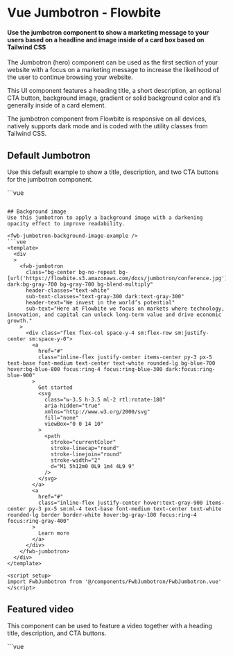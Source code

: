 <script setup>
import FwbJumbotronExample from './jumbotron/examples/FwbJumbotronExample.vue';
import FwbJumbotronFormExample from './jumbotron/examples/FwbJumbotronFormExample.vue';
import FwbJumbotronGradientExample from './jumbotron/examples/FwbJumbotronGradientExample.vue';
import FwbJumbotronBackgroundImageExample from './jumbotron/examples/FwbJumbotronBackgroundImageExample.vue';
import FwbJumbotronVideoExample from './jumbotron/examples/FwbJumbotronVideoExample.vue';
</script>

# Vue Jumbotron - Flowbite

#### Use the jumbotron component to show a marketing message to your users based on a headline and image inside of a card box based on Tailwind CSS

The Jumbotron (hero) component can be used as the first section of your website with a focus on a marketing message to increase the likelihood of the user to continue browsing your website.

This UI component features a heading title, a short description, an optional CTA button, background image, gradient or solid background color and it’s generally inside of a card element.

The jumbotron component from Flowbite is responsive on all devices, natively supports dark mode and is coded with the utility classes from Tailwind CSS.


## Default Jumbotron
Use this default example to show a title, description, and two CTA buttons for the jumbotron component.

<fwb-jumbotron-example />
```vue
<template>
  <div
  >
    <fwb-jumbotron
      header-text="We invest in the world’s potential"
      sub-text="Here at Flowbite we focus on markets where technology, innovation, and capital can unlock long-term value and drive economic growth."
    >
      <div class="flex flex-col space-y-4 sm:flex-row sm:justify-center sm:space-y-0">
        <a
          href="#"
          class="inline-flex justify-center items-center py-3 px-5 text-base font-medium text-center text-white rounded-lg bg-blue-700 hover:bg-blue-800 focus:ring-4 focus:ring-blue-300 dark:focus:ring-blue-900"
        >
          Get started
          <svg
            class="w-3.5 h-3.5 ml-2 rtl:rotate-180"
            aria-hidden="true"
            xmlns="http://www.w3.org/2000/svg"
            fill="none"
            viewBox="0 0 14 10"
          >
            <path
              stroke="currentColor"
              stroke-linecap="round"
              stroke-linejoin="round"
              stroke-width="2"
              d="M1 5h12m0 0L9 1m4 4L9 9"
            />
          </svg>
        </a>
        <a
          href="#"
          class="inline-flex justify-center items-center py-3 px-5 sm:ml-4 text-base font-medium text-center text-gray-900 rounded-lg border border-gray-300 hover:bg-gray-100 focus:ring-4 focus:ring-gray-100 dark:text-white dark:border-gray-700 dark:hover:bg-gray-700 dark:focus:ring-gray-800"
        >
          Learn more
        </a>
      </div>
    </fwb-jumbotron>
  </div>
</template>

<script setup>
import FwbJumbotron from '@/components/FwbJumbotron/FwbJumbotron.vue'
</script>

```

## Background image
Use this jumbotron to apply a background image with a darkening opacity effect to improve readability.

<fwb-jumbotron-background-image-example />
```vue
<template>
  <div
  >
    <fwb-jumbotron
      class="bg-center bg-no-repeat bg-[url('https://flowbite.s3.amazonaws.com/docs/jumbotron/conference.jpg')] dark:bg-gray-700 bg-gray-700 bg-blend-multiply"
      header-classes="text-white"
      sub-text-classes="text-gray-300 dark:text-gray-300"
      header-text="We invest in the world’s potential"
      sub-text="Here at Flowbite we focus on markets where technology, innovation, and capital can unlock long-term value and drive economic growth."
    >
      <div class="flex flex-col space-y-4 sm:flex-row sm:justify-center sm:space-y-0">
        <a
          href="#"
          class="inline-flex justify-center items-center py-3 px-5 text-base font-medium text-center text-white rounded-lg bg-blue-700 hover:bg-blue-800 focus:ring-4 focus:ring-blue-300 dark:focus:ring-blue-900"
        >
          Get started
          <svg
            class="w-3.5 h-3.5 ml-2 rtl:rotate-180"
            aria-hidden="true"
            xmlns="http://www.w3.org/2000/svg"
            fill="none"
            viewBox="0 0 14 10"
          >
            <path
              stroke="currentColor"
              stroke-linecap="round"
              stroke-linejoin="round"
              stroke-width="2"
              d="M1 5h12m0 0L9 1m4 4L9 9"
            />
          </svg>
        </a>
        <a
          href="#"
          class="inline-flex justify-center hover:text-gray-900 items-center py-3 px-5 sm:ml-4 text-base font-medium text-center text-white rounded-lg border border-white hover:bg-gray-100 focus:ring-4 focus:ring-gray-400"
        >
          Learn more
        </a>
      </div>
    </fwb-jumbotron>
  </div>
</template>

<script setup>
import FwbJumbotron from '@/components/FwbJumbotron/FwbJumbotron.vue'
</script>

```

## Featured video
This component can be used to feature a video together with a heading title, description, and CTA buttons.

<fwb-jumbotron-video-example />
```vue
<template>
  <div
    class="vp-raw"
  >
    <fwb-jumbotron
      class="lg:py-8 px-4 "
      header-classes="text-left"
      sub-text-classes="lg:px-0"
      header-text="We invest in the world’s potential"
      sub-text="Here at Flowbite we focus on markets where technology, innovation, and capital can unlock long-term value and drive economic growth."
    >
      <div class="flex flex-col space-y-4 sm:flex-row sm:space-y-0 mb-8">
        <a
          href="#"
          class="inline-flex justify-center items-center py-3 px-5 text-base font-medium text-center text-white rounded-lg bg-blue-700 hover:bg-blue-800 focus:ring-4 focus:ring-blue-300 dark:focus:ring-blue-900"
        >
          Get started
          <svg
            class="w-3.5 h-3.5 ml-2 rtl:rotate-180"
            aria-hidden="true"
            xmlns="http://www.w3.org/2000/svg"
            fill="none"
            viewBox="0 0 14 10"
          >
            <path
              stroke="currentColor"
              stroke-linecap="round"
              stroke-linejoin="round"
              stroke-width="2"
              d="M1 5h12m0 0L9 1m4 4L9 9"
            />
          </svg>
        </a>
        <a
          href="#"
          class="inline-flex justify-center items-center py-3 px-5 sm:ml-4 text-base font-medium text-center text-gray-900 rounded-lg border border-gray-300 hover:bg-gray-100 focus:ring-4 focus:ring-gray-100 dark:text-white dark:border-gray-700 dark:hover:bg-gray-700 dark:focus:ring-gray-800"
        >
          Learn more
        </a>
      </div>
      <div>
        <iframe
          class="mx-auto w-full h-64 rounded-lg sm:h-96 shadow-xl"
          src="https://www.youtube.com/embed/KaLxCiilHns"
          title="YouTube video player"
          frameborder="0"
          allow="accelerometer; autoplay; clipboard-write; encrypted-media; gyroscope; picture-in-picture"
          allowfullscreen
        />
      </div>
    </fwb-jumbotron>
  </div>
</template>

<script setup>
import FwbJumbotron from '@/components/FwbJumbotron/FwbJumbotron.vue'
</script>

```

## Authentication form
Use this component to show a sign in or register form as the first section of your website.

<fwb-jumbotron-form-example />
```vue
<template>
  <div
    class="vp-raw"
  >
    <fwb-jumbotron
      class="lg:py-8 px-4 text-start "
      header-classes="text-left"
      sub-text-classes="lg:px-0"
      header-text="We invest in the world’s potential"
      sub-text="Here at Flowbite we focus on markets where technology, innovation, and capital can unlock long-term value and drive economic growth."
    >
      <a
        href="#"
        class="text-blue-600 dark:text-blue-500 hover:underline font-medium text-lg inline-flex items-center mb-8"
      >Read more about our app
        <svg
          class="w-3.5 h-3.5 ms-2 rtl:rotate-180"
          aria-hidden="true"
          xmlns="http://www.w3.org/2000/svg"
          fill="none"
          viewBox="0 0 14 10"
        >
          <path
            stroke="currentColor"
            stroke-linecap="round"
            stroke-linejoin="round"
            stroke-width="2"
            d="M1 5h12m0 0L9 1m4 4L9 9"
          />
        </svg>
      </a>
      <div>
        <div class="w-full p-6 space-y-8 sm:p-8 bg-white rounded-lg shadow-xl dark:bg-gray-800">
          <h2 class="text-2xl font-bold text-gray-900 dark:text-white">
            Sign in to Flowbite
          </h2>
          <form
            class="mt-8 space-y-6"
            action="#"
          >
            <div>
              <label
                for="email"
                class="block mb-2 text-sm font-medium text-gray-900 dark:text-white"
              >Your email</label>
              <input
                id="email"
                type="email"
                name="email"
                class="bg-gray-50 border border-gray-300 text-gray-900 text-sm rounded-lg focus:ring-blue-500 focus:border-blue-500 block w-full p-2.5 dark:bg-gray-700 dark:border-gray-600 dark:placeholder-gray-400 dark:text-white dark:focus:ring-blue-500 dark:focus:border-blue-500"
                placeholder="name@company.com"
                required
              >
            </div>
            <div>
              <label
                for="password"
                class="block mb-2 text-sm font-medium text-gray-900 dark:text-white"
              >Your password</label>
              <input
                id="password"
                type="password"
                name="password"
                placeholder="••••••••"
                class="bg-gray-50 border border-gray-300 text-gray-900 text-sm rounded-lg focus:ring-blue-500 focus:border-blue-500 block w-full p-2.5 dark:bg-gray-700 dark:border-gray-600 dark:placeholder-gray-400 dark:text-white dark:focus:ring-blue-500 dark:focus:border-blue-500"
                required
              >
            </div>
            <div class="flex items-start">
              <div class="flex items-center h-5">
                <input
                  id="remember"
                  aria-describedby="remember"
                  name="remember"
                  type="checkbox"
                  class="w-4 h-4 border-gray-300 rounded bg-gray-50 focus:ring-3 focus:ring-blue-300 dark:focus:ring-blue-600 dark:ring-offset-gray-800 dark:bg-gray-700 dark:border-gray-600"
                  required
                >
              </div>
              <div class="ms-3 text-sm">
                <label
                  for="remember"
                  class="font-medium text-gray-500 dark:text-gray-400"
                >Remember this device</label>
              </div>
              <a
                href="#"
                class="ms-auto text-sm font-medium text-blue-600 hover:underline dark:text-blue-500"
              >Lost Password?</a>
            </div>
            <button
              type="submit"
              class="w-full px-5 py-3 text-base font-medium text-center text-white bg-blue-700 rounded-lg hover:bg-blue-800 focus:ring-4 focus:ring-blue-300 sm:w-auto dark:bg-blue-600 dark:hover:bg-blue-700 dark:focus:ring-blue-800"
            >
              Login to your account
            </button>
            <div class="text-sm font-medium text-gray-900 dark:text-white">
              Not registered yet? <a class="text-blue-600 hover:underline dark:text-blue-500">Create account</a>
            </div>
          </form>
        </div>
      </div>
    </fwb-jumbotron>
  </div>
</template>

<script setup>
import FwbJumbotron from '@/components/FwbJumbotron/FwbJumbotron.vue'
</script>

```

## API

### Props
| Name           | Values                      | Default |
|----------------|-----------------------------|---------|
| headerLevel    | `1`, `2`, `3`,`4`, `5`, `6` | `1`     |
| subText        | `string`                    | ``      |
| subTextClasses | `string`                    | ``      |
| headerText     | `string`                    | ``      |
| headerClasses  | `string`                    | ``      |

### Slots
| Name          | Description                  |
|---------------|------------------------------|
| default       | jumbotron content            |

